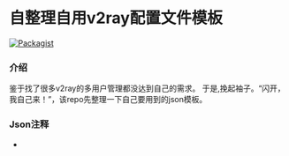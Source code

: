 
自整理自用v2ray配置文件模板
=======
[![Packagist](https://img.shields.io/packagist/l/doctrine/orm.svg)](https://github.com/jhao104/proxy_pool/blob/master/LICENSE)


### 介绍
鉴于找了很多v2ray的多用户管理都没达到自己的需求。
于是,挽起袖子。“闪开，我自己来！”，该repo先整理一下自己要用到的json模板。

### Json注释

* 
